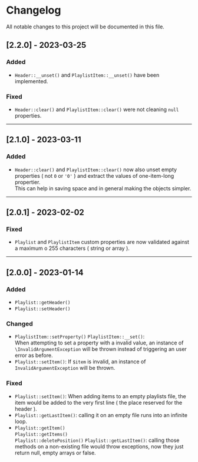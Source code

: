 # Changelog

All notable changes to this project will be documented in this file.

## [2.2.0] - 2023-03-25

### Added

- `Header::__unset()` and `PlaylistItem::__unset()` have been implemented.

### Fixed

- `Header::clear()` and `PlaylistItem::clear()` were not cleaning `null` 
  properties.

---

## [2.1.0] - 2023-03-11

### Added

- `Header::clear()` and `PlaylistItem::clear()` now also unset empty  
  properties ( not `0` or `'0'` ) and extract the values of one-item-long propertier.  
  This can help in saving space and in general making the objects simpler.

---

## [2.0.1] - 2023-02-02

### Fixed

- `Playlist` and `PlaylistItem` custom properties are now validated against
  a maximum o 255 characters ( string or array ).

---

## [2.0.0] - 2023-01-14

### Added

- `Playlist::getHeader()`
- `Playlist::setHeader()`

### Changed

- `PlaylistItem::setProperty()`
  `PlaylistItem::__set()`:  
  When attempting to set a property with a invalid value, an instance of 
  `\InvalidArgumentException` will be thrown instead of triggering an user 
  error as before.
- `Playlist::setItem()`: If `$item` is invalid, an instance of 
  `InvalidArgumentException` will be thrown.

### Fixed

- `Playlist::setItem()`: When adding items to an empty playlists file, the item
  would be added to the very first line ( the place reserved for the header ).
- `Playlist::getLastItem()`: calling it on an empty file runs into an infinite
  loop.
- `Playlist::getItem()`  
  `Playlist::getItems()`  
  `Playlist::deletePosition()`
  `Playlist::getLastItem()`: calling those methods on a non-existing file would
  throw exceptions, now they just return null, empty arrays or false.
